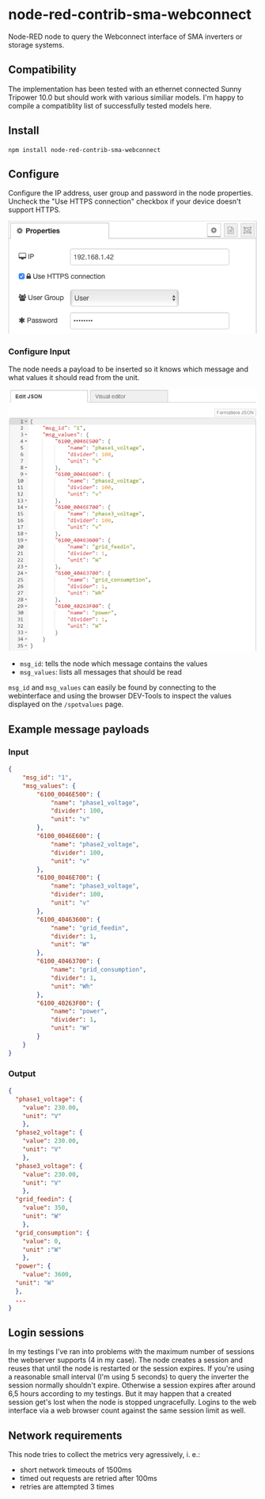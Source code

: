 # node-red-contrib-sma-webconnect

Node-RED node to query the Webconnect interface of SMA inverters or storage systems.

## Compatibility
The implementation has been tested with an ethernet connected Sunny Tripower 10.0 but should work with various similiar models. I'm happy to compile a compatiblity list of successfully tested models here.

## Install

```
npm install node-red-contrib-sma-webconnect
```

## Configure

Configure the IP address, user group and password in the node properties. Uncheck the "Use HTTPS connection" checkbox if your device doesn't support HTTPS.

![Node properties](node-properties.png)

### Configure Input

The node needs a payload to be inserted so it knows which message and what values it should read from the unit.

![Payload config](message-payload.png)

* `msg_id`: tells the node which message contains the values
* `msg_values`: lists all messages that should be read

`msg_id` and `msg_values` can easily be found by connecting to the webinterface and using the browser DEV-Tools to inspect the values displayed on the `/spotvalues` page.

## Example message payloads

### Input

```json
{
    "msg_id": "1",
    "msg_values": {
        "6100_0046E500": {
            "name": "phase1_voltage",
            "divider": 100,
            "unit": "v"
        },
        "6100_0046E600": {
            "name": "phase2_voltage",
            "divider": 100,
            "unit": "v"
        },
        "6100_0046E700": {
            "name": "phase3_voltage",
            "divider": 100,
            "unit": "v"
        },
        "6100_40463600": {
            "name": "grid_feedin",
            "divider": 1,
            "unit": "W"
        },
        "6100_40463700": {
            "name": "grid_consumption",
            "divider": 1,
            "unit": "Wh"
        },
        "6100_40263F00": {
            "name": "power",
            "divider": 1,
            "unit": "W"
        }
    }
}
```

### Output

```json
{
  "phase1_voltage": {
    "value": 230.00,
    "unit": "V"
    },
  "phase2_voltage": {
    "value": 230.00,
    "unit": "V"
    },
  "phase3_voltage": {
    "value": 230.00,
    "unit": "V"
    },
  "grid_feedin": {
    "value": 350,
    "unit": "W"
    },
  "grid_consumption": {
    "value": 0,
    "unit" :"W"
    },
  "power": {
    "value": 3600,
  "unit": "W"
  },
  ...
}
```

## Login sessions
In my testings I've ran into problems with the maximum number of sessions the webserver supports (4 in my case). The node creates a session and reuses that until the node is restarted or the session expires. If you're using a reasonable small interval (I'm using 5 seconds) to query the inverter the session normally shouldn't expire. Otherwise a session expires after around 6,5 hours according to my testings. But it may happen that a created session get's lost when the node is stopped ungracefully. Logins to the web interface via a web browser count against the same session limit as well.

## Network requirements
This node tries to collect the metrics very agressively, i. e.:
* short network timeouts of 1500ms
* timed out requests are retried after 100ms
* retries are attempted 3 times

